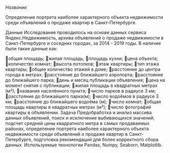 *Название*

Определение портрета наиболее характерного объекта недвижимости среди объявлений о продаже квартир в Санкт-Петербурге.

Данные
Исследование проводилось на основе данных сервиса Яндекс.Недвижимость, архива объявлений о продаже недвижимости в Санкт-Петербурге и соседних городах, за 2014  - 2019 годы. 
В наличие были такие данные как: 

общая площадь;
жилая площадь;
площадь кухни;
цена объекта;
количество комнат;
высота потолков;
этаж квартиры;
тип этажа квартиры;
общее количество этажей в доме;
расстояние до центра города в метрах;
расстояние до ближайшего аэропорта;
расстояние до ближайшего парка;
день и месяц публикации объявления; 
цена на момент снятия с публикации; 
жилая площадь в квадратных метрах (м²); 
название населённого пункта; 
число парков в радиусе 3 км; 
расстояние до ближайшего парка(м); 
число водоёмов в радиусе 3 км; 
расстояние до ближайшего водоёма (м);
число комнат; 
общая площадь квартиры в квадратных метрах (м²); 
число фотографий квартиры в объявлении. 
Задача
Предобработка и анализ массива данных объявлений, поиск и исключение выбивающихся значений, подсчет средней цены квадратного метра в самых продаваемых районах,  определение портрета наиболее характерного объекта недвижимости среди объявлений о продаже квартир в Санкт-Петербурге, подготовка рекомендаций для более корректного сбора данных. 
Используемые технологии
Pandas, Numpy, Seaborn, Matplotlib.
